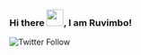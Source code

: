### Hi there <img src="https://raw.githubusercontent.com/MartinHeinz/MartinHeinz/master/wave.gif" width="30px">, I am Ruvimbo!

<!--
**ruemee/ruemee** is a ✨ _special_ ✨ repository because its `README.md` (this file) appears on your GitHub profile.

Here are some ideas to get you started:

- 🔭 I’m currently working on ...
- 🌱 I’m currently learning ...
- 👯 I’m looking to collaborate on ...
- 🤔 I’m looking for help with ...
- 💬 Ask me about ...
- 📫 How to reach me: ...
- 😄 Pronouns: ...
- ⚡ Fun fact: ...
-->


![Twitter Follow](https://img.shields.io/twitter/follow/ruvimbomambinge?style=social)
